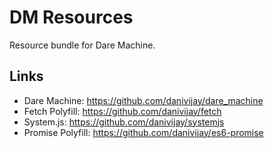 # DM Resources

Resource bundle for Dare Machine.

## Links

* Dare Machine: https://github.com/danivijay/dare_machine
* Fetch Polyfill:  https://github.com/danivijay/fetch
* System.js: https://github.com/danivijay/systemjs
* Promise Polyfill: https://github.com/danivijay/es6-promise
